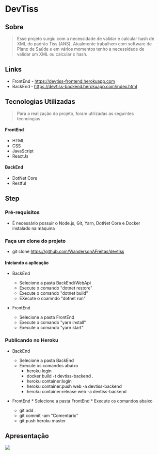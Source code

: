 # DevTiss

## Sobre
> Esse projeto surgiu com a necessidade de validar e calcular hash de XML do padrão Tiss (ANS). Atualmente trabalhem com software de Plano de Saúde e em vários momentos tenho a necessidade de validar um XML ou calcular o hash.

## Links
 * FrontEnd - https://devtiss-frontend.herokuapp.com
 * BackEnd - https://devtiss-backend.herokuapp.com/index.html

## Tecnologias Utilizadas
> Para a realização do projeto, foram utilizadas as seguintes tecnologias
  
  <h4>FrontEnd</h4>
  <ul>
    <li>HTML</li>
    <li>CSS</li>
    <li>JavaScript</li>
    <li>ReactJs</li>
  </ul>

  <h4>BackEnd</h4>
  <ul>
    <li>DotNet Core</li>
    <li>Restful</li>
  </ul>

## Step
### Pré-requisitos
* É necessário possuir o Node.js, Git, Yarn, DotNet Core e Docker instalado na máquina

### Faça um clone do projeto
* git clone https://github.com/WandersonAFreitas/devtiss

#### Iniciando a aplicação
  * BackEnd
    * Selecione a pasta BackEnd/WebApi
    * Execute o comando "dotnet restore"
    * Execute o comando "dotnet build"
    * EXecute o coamndo "dotnet run"
    
  * FrontEnd
    * Selecione a pasta FrontEnd
    * Execute o comando "yarn install"
    * Execute o comando "yarn start"

### Publicando no Heroku

  * BackEnd
    * Selecione a pasta BackEnd
    * Execute os comandos abaixo 
      * heroku login
      * docker build -t devtiss-backend .
      * heroku container:login
      * heroku container:push web -a devtiss-backend
      * heroku container:release web -a devtiss-backend
      
   * FrontEnd
    * Selecione a pasta FrontEnd
    * Execute os comandos abaixo
      * git add .
      * git commit -am "Comentário"
      * git push heroku master
 
## Apresentação
 <img src="https://user-images.githubusercontent.com/14041111/86984100-04d24180-c164-11ea-8a87-efa4e696bdd6.gif">
